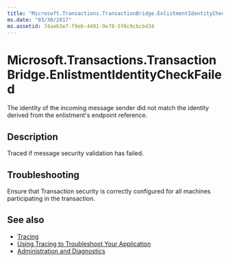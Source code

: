 ```yaml
---
title: "Microsoft.Transactions.TransactionBridge.EnlistmentIdentityCheckFailed"
ms.date: "03/30/2017"
ms.assetid: 74aeb3e7-f9eb-4491-9e78-5f8c9cbcb434
---
```

# Microsoft.Transactions.TransactionBridge.EnlistmentIdentityCheckFailed
The identity of the incoming message sender did not match the identity derived from the enlistment's endpoint reference.  
  
## Description  
 Traced if message security validation has failed.  
  
## Troubleshooting  
 Ensure that Transaction security is correctly configured for all machines participating in the transaction.  
  
## See also

- [Tracing](index.md)
- [Using Tracing to Troubleshoot Your Application](using-tracing-to-troubleshoot-your-application.md)
- [Administration and Diagnostics](../index.md)

